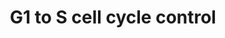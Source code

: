 ---
annotations:
- id: PW:0000095
  parent: regulatory pathway
  type: Pathway Ontology
  value: G1/S DNA damage checkpoint pathway
authors:
- A.C.Zambon
- Nsalomonis
- MaintBot
- Khanspers
- Christine Chichester
- Mkutmon
- Egonw
citedin:
- link: PMC9115633
  title: Reduced tumor growth in EP2 knockout mice is related to signaling pathways
    favoring an increased local anti-tumor immunity in the tumor stroma (2022)
- link: PMC4143191
  title: Polycomb Group Protein Ezh2 Regulates Hepatic Progenitor Cell Proliferation
    and Differentiation in Murine Embryonic Liver (2014)
- link: 10.1038/mtm.2014.7
  title: Proteomic profiling of salivary gland after nonviral gene transfer mediated
    by conventional plasmids and minicircles (2014)
- link: 10.1016/j.gep.2014.07.002
  title: Transcriptome analysis in cardiomyocyte-specific differentiation of murine
    embryonic stem cells reveals transcriptional regulation network (2014)
- link: PMC3885437
  title: A provisional gene regulatory atlas for mouse heart development (2014)
- link: PMC12302725
  title: Mammary tissue microbiome analysis in PyMT mice reveals Methylobacteria as
    a commensal organism with potential therapeutic applications (2025)
communities: []
description: 'In the G1 phase there are two types of DNA damage responses, the p53-dependent
  and the p53-independent pathways. The p53-dependent responses inhibit CDKs through
  the up-regulation of genes encoding CKIs mediated by the p53 protein, whereas the
  p53-independent mechanisms inhibit CDKs through the inhibitory T14Y15 phosphorylation
  of Cdk2. Failure of DNA damage checkpoints in G1 leads to mutagenic replication
  of damaged templates and other replication defects.  Source: [Reactome](http://www.reactome.org/cgi-bin/eventbrowser?DB=gk_current&FOCUS_SPECIES=Homo%20sapiens&ID=69615&).'
last-edited: 2025-08-09
ndex: null
organisms:
- Mus musculus
redirect_from:
- /index.php/Pathway:WP413
- /instance/WP413
- /instance/WP413_r140258
revision: r140258
schema-jsonld:
- '@context': https://schema.org/
  '@id': https://wikipathways.github.io/pathways/WP413.html
  '@type': Dataset
  creator:
    '@type': Organization
    name: WikiPathways
  description: 'In the G1 phase there are two types of DNA damage responses, the p53-dependent
    and the p53-independent pathways. The p53-dependent responses inhibit CDKs through
    the up-regulation of genes encoding CKIs mediated by the p53 protein, whereas
    the p53-independent mechanisms inhibit CDKs through the inhibitory T14Y15 phosphorylation
    of Cdk2. Failure of DNA damage checkpoints in G1 leads to mutagenic replication
    of damaged templates and other replication defects.  Source: [Reactome](http://www.reactome.org/cgi-bin/eventbrowser?DB=gk_current&FOCUS_SPECIES=Homo%20sapiens&ID=69615&).'
  keywords:
  - Atm
  - Ccna1
  - Ccnb1-rs1
  - Ccnd1
  - Ccnd2
  - Ccnd3
  - Ccne1
  - Ccne2
  - Ccng2
  - Ccnh
  - Cdc25a
  - Cdc2a
  - Cdc45l
  - Cdk2
  - Cdk4
  - Cdk6
  - Cdk7
  - Cdkn1a
  - Cdkn1b
  - Cdkn1c
  - Cdkn2a
  - Cdkn2b
  - Cdkn2c
  - Cdkn2d
  - E2f1
  - E2f2
  - E2f3
  - E2f4
  - E2f5
  - E2f6
  - Gadd45a
  - Mcm2
  - Mcm3
  - Mcm4
  - Mcm5
  - Mcm6
  - Mcm7
  - Mdm2
  - Mnat1
  - Myc
  - Orc1l
  - Orc2l
  - Orc3l
  - Orc4l
  - Orc5l
  - Orc6l
  - Pcna
  - Pkmyt1
  - Pola2
  - Pole
  - Pole2
  - Prim1
  - Prim2
  - Rb1
  - Rbl1
  - Rpa1
  - Rpa2
  - Rpa3
  - Tfdp1
  - Tfdp2
  - Trp53
  - Wee1
  license: CC0
  name: G1 to S cell cycle control
seo: CreativeWork
title: G1 to S cell cycle control
wpid: WP413
---